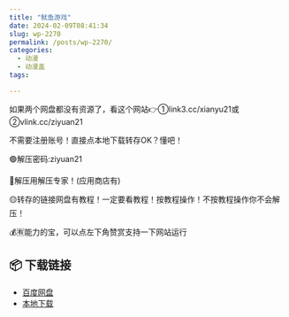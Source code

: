 ```yaml
---
title: "鱿鱼游戏"
date: 2024-02-09T08:41:34
slug: wp-2270
permalink: /posts/wp-2270/
categories:
  - 动漫
  - 动漫盖
tags:

---
```


如果两个网盘都没有资源了，看这个网站👉①link3.cc/xianyu21或②vlink.cc/ziyuan21

不需要注册账号！直接点本地下载转存OK？懂吧！

🟢解压密码:ziyuan21

🔵解压用解压专家！(应用商店有)

🟡转存的链接网盘有教程！一定要看教程！按教程操作！不按教程操作你不会解压！

💰🈶能力的宝，可以点左下角赞赏支持一下网站运行

## 📦 下载链接
- [百度网盘](https://blziyuan21.com/pay-download/2270?key=7d5f9e2627&down_id=0)
- [本地下载](https://blziyuan21.com/pay-download/2270?key=7d5f9e2627&down_id=1)

